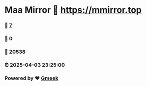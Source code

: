 # Maa Mirror :link: https://mmirror.top 
### :page_facing_up: [7](https://mmirror.top/tag.html) 
### :speech_balloon: 0 
### :hibiscus: 20538 
### :alarm_clock: 2025-04-03 23:25:00 
### Powered by :heart: [Gmeek](https://github.com/Meekdai/Gmeek)
